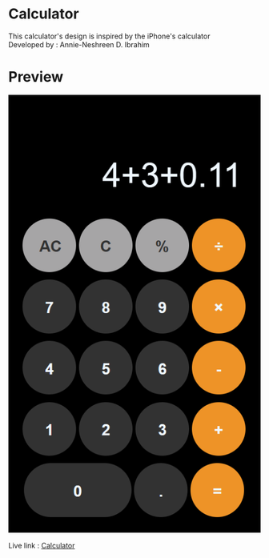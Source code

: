 # Calculator
This calculator's design is inspired by the iPhone's calculator <br/>
Developed by : Annie-Neshreen D. Ibrahim

# Preview
<img src="./calculator.png"/>

Live link : <a href="https://hannie404.github.io/calculator/">Calculator</a>
